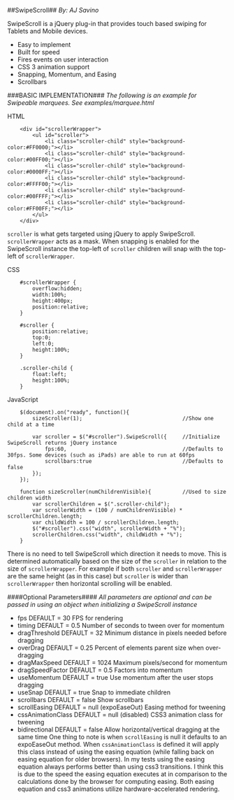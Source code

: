 ##SwipeScroll##
*By: AJ Savino*

SwipeScroll is a jQuery plug-in that provides touch based swiping for Tablets and Mobile devices.

* Easy to implement
* Built for speed
* Fires events on user interaction
* CSS 3 animation support
* Snapping, Momentum, and Easing
* Scrollbars

###BASIC IMPLEMENTATION###
*The following is an example for Swipeable marquees. See examples/marquee.html*

HTML
```
	<div id="scrollerWrapper">
		<ul id="scroller">
			<li class="scroller-child" style="background-color:#FF0000;"></li>
			<li class="scroller-child" style="background-color:#00FF00;"></li>
			<li class="scroller-child" style="background-color:#0000FF;"></li>
			<li class="scroller-child" style="background-color:#FFFF00;"></li>
			<li class="scroller-child" style="background-color:#00FFFF;"></li>
			<li class="scroller-child" style="background-color:#FF00FF;"></li>
		</ul>
	</div>
```
`scroller` is what gets targeted using jQuery to apply SwipeScroll.
`scrollerWrapper` acts as a mask.
When snapping is enabled for the SwipeScroll instance the top-left of `scroller` children will snap with the top-left of `scrollerWrapper`.

CSS
```
	#scrollerWrapper {
		overflow:hidden;
		width:100%;
		height:400px;
		position:relative;
	}
	
	#scroller {
		position:relative;
		top:0;
		left:0;
		height:100%;
	}
	
	.scroller-child {
		float:left;
		height:100%;
	}
```

JavaScript
```
	$(document).on("ready", function(){
		sizeScroller(1);								//Show one child at a time

		var scroller = $("#scroller").SwipeScroll({ 	//Initialize SwipeScroll returns jQuery instance
			fps:60,										//Defaults to 30fps. Some devices (such as iPads) are able to run at 60fps
			scrollbars:true								//Defaults to false
		});
	});
	
	function sizeScroller(numChildrenVisible){			//Used to size children width
		var scrollerChildren = $(".scroller-child");
		var scrollerWidth = (100 / numChildrenVisible) * scrollerChildren.length;
		var childWidth = 100 / scrollerChildren.length;
		$("#scroller").css("width", scrollerWidth + "%");
		scrollerChildren.css("width", childWidth + "%");
	}
```
There is no need to tell SwipeScroll which direction it needs to move. This is determined automatically based on the size of the `scroller` in relation to the size of `scrollerWrapper`. For example if both `scroller` and `scrollerWrapper` are the same height (as in this case) but `scroller` is wider than `scrollerWrapper` then horizontal scrolling will be enabled.

####Optional Parameters####
*All parameters are optional and can be passed in using an object when initializing a SwipeScroll instance*

* fps					DEFAULT = 30					FPS for rendering
* timing				DEFAULT = 0.5					Number of seconds to tween over for momentum
* dragThreshold			DEFAULT = 32					Minimum distance in pixels needed before dragging
* overDrag				DEFAULT = 0.25					Percent of elements parent size when over-dragging
* dragMaxSpeed			DEFAULT = 1024					Maximum pixels/second for momentum
* dragSpeedFactor		DEFAULT = 0.5					Factors into momentum
* useMomentum			DEFAULT = true					Use momentum after the user stops dragging
* useSnap				DEFAULT = true					Snap to immediate children
* scrollbars			DEFAULT = false					Show scrollbars
* scrollEasing			DEFAULT = null (expoEaseOut)	Easing method for tweening
* cssAnimationClass		DEFAULT = null (disabled)		CSS3 animation class for tweening
* bidirectional			DEFAULT = false					Allow horizontal/vertical dragging at the same time
One thing to note is when `scrollEasing` is null it defaults to an expoEaseOut method. When `cssAnimationClass` is defined it will apply this class instead of using the easing equation (while falling back on easing equation for older browsers). In my tests using the easing equation always performs better than using css3 transitions. I think this is due to the speed the easing equation executes at in comparison to the calculations done by the browser for computing easing. Both easing equation and css3 animations utilize hardware-accelerated rendering.